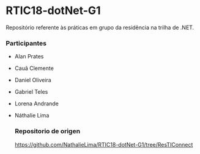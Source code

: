 # RTIC18-dotNet-G1
Repositório referente às práticas em grupo da residência na trilha de .NET.

### Participantes
- Alan Prates
- Cauã Clemente
- Daniel Oliveira
- Gabriel Teles
- Lorena Andrande
- Náthalie Lima

  ### Repositorio de origen
  https://github.com/NathalieLima/RTIC18-dotNet-G1/tree/ResTIConnect
